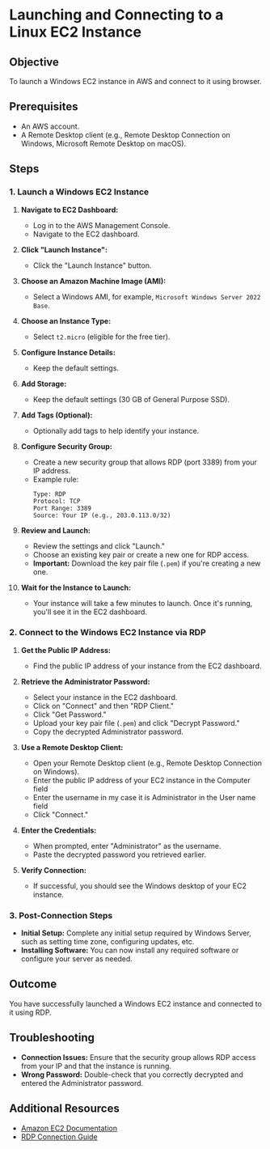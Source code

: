 # Launching and Connecting to a Linux EC2 Instance

## Objective
To launch a Windows EC2 instance in AWS and connect to it using browser.

## Prerequisites
- An AWS account.
- A Remote Desktop client (e.g., Remote Desktop Connection on Windows, Microsoft Remote Desktop on macOS).

## Steps

### 1. Launch a Windows EC2 Instance

1. **Navigate to EC2 Dashboard:**
   - Log in to the AWS Management Console.
   - Navigate to the EC2 dashboard.

2. **Click "Launch Instance":**
   - Click the "Launch Instance" button.

3. **Choose an Amazon Machine Image (AMI):**
   - Select a Windows AMI, for example, `Microsoft Windows Server 2022 Base`.

4. **Choose an Instance Type:**
   - Select `t2.micro` (eligible for the free tier).

5. **Configure Instance Details:**
   - Keep the default settings.

6. **Add Storage:**
   - Keep the default settings (30 GB of General Purpose SSD).

7. **Add Tags (Optional):**
   - Optionally add tags to help identify your instance.

8. **Configure Security Group:**
   - Create a new security group that allows RDP (port 3389) from your IP address.
   - Example rule:
     ```
     Type: RDP
     Protocol: TCP
     Port Range: 3389
     Source: Your IP (e.g., 203.0.113.0/32)
     ```

9. **Review and Launch:**
   - Review the settings and click "Launch."
   - Choose an existing key pair or create a new one for RDP access.
   - **Important:** Download the key pair file (`.pem`) if you're creating a new one.

10. **Wait for the Instance to Launch:**
    - Your instance will take a few minutes to launch. Once it's running, you'll see it in the EC2 dashboard.

### 2. Connect to the Windows EC2 Instance via RDP

1. **Get the Public IP Address:**
   - Find the public IP address of your instance from the EC2 dashboard.

2. **Retrieve the Administrator Password:**
   - Select your instance in the EC2 dashboard.
   - Click on "Connect" and then "RDP Client."
   - Click "Get Password."
   - Upload your key pair file (`.pem`) and click "Decrypt Password."
   - Copy the decrypted Administrator password.

3. **Use a Remote Desktop Client:**
   - Open your Remote Desktop client (e.g., Remote Desktop Connection on Windows).
   - Enter the public IP address of your EC2 instance in the Computer field
   - Enter the username in my case it is Administrator in the User name field
   - Click "Connect."

4. **Enter the Credentials:**
   - When prompted, enter "Administrator" as the username.
   - Paste the decrypted password you retrieved earlier.

5. **Verify Connection:**
   - If successful, you should see the Windows desktop of your EC2 instance.

### 3. Post-Connection Steps

- **Initial Setup:** Complete any initial setup required by Windows Server, such as setting time zone, configuring updates, etc.
- **Installing Software:** You can now install any required software or configure your server as needed.

## Outcome
You have successfully launched a Windows EC2 instance and connected to it using RDP.

## Troubleshooting

- **Connection Issues:** Ensure that the security group allows RDP access from your IP and that the instance is running.
- **Wrong Password:** Double-check that you correctly decrypted and entered the Administrator password.

## Additional Resources
- [Amazon EC2 Documentation](https://docs.aws.amazon.com/ec2/)
- [RDP Connection Guide](https://docs.microsoft.com/en-us/windows-server/remote/remote-desktop-services/clients/remote-desktop-clients)
